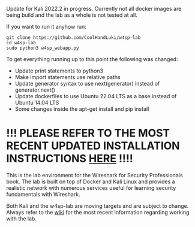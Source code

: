 Update for Kali 2022.2 in progress. Currently not all docker images are being build and the lab as a whole is not tested at all.

If you want to run it anyhow run:
```
git clone https://github.com/CoolHandLuki/w4sp-lab
cd w4sp-lab
sudo python3 w4sp_webapp.py
```

To get everything running up to this point the following was changed:
- Update print statements to python3
- Make import statements use relative paths
- Update generator syntax to use next(generator) instead of generator.next()
- Update dockerfiles to use Ubuntu 22.04 LTS as a base instead of Ubuntu 14.04 LTS
- Some changes inside the apt-get install and pip install

# !!! PLEASE REFER TO THE MOST RECENT UPDATED INSTALLATION INSTRUCTIONS [HERE](https://github.com/w4sp-book/w4sp-lab/wiki/Lab-Installation)  !!!!

This is the lab environment for the Wireshark for Security Professionals book. The lab is built on
top of Docker and Kali Linux and provides a realistic network with numerous services useful for learning security fundamentals with Wireshark.

Both Kali and the w4sp-lab are moving targets and are subject to change. Always refer to the [wiki](https://github.com/w4sp-book/w4sp-lab/wiki) for the most recent information regarding working with the lab.
